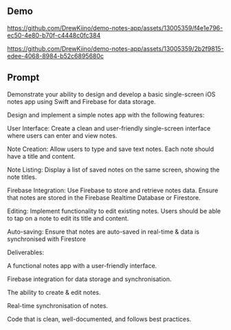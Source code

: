 ## Demo

https://github.com/DrewKiino/demo-notes-app/assets/13005359/f4e1e796-ec50-4e80-b70f-c4448c0fc384

https://github.com/DrewKiino/demo-notes-app/assets/13005359/2b2f9815-edee-4068-8984-b52c6895680c

## Prompt

Demonstrate your ability to design and develop a basic single-screen iOS notes app using Swift and Firebase for data storage.


Design and implement a simple notes app with the following features:


User Interface: Create a clean and user-friendly single-screen interface where users can enter and view notes.

Note Creation: Allow users to type and save text notes. Each note should have a title and content.

Note Listing: Display a list of saved notes on the same screen, showing the note titles.

Firebase Integration: Use Firebase to store and retrieve notes data. Ensure that notes are stored in the Firebase Realtime Database or Firestore.

Editing: Implement functionality to edit existing notes. Users should be able to tap on a note to edit its title and content.

Auto-saving: Ensure that notes are auto-saved in real-time & data is synchronised with Firestore


Deliverables:

A functional notes app with a user-friendly interface.

Firebase integration for data storage and synchronisation.

The ability to create & edit notes.

Real-time synchronisation of notes.

Code that is clean, well-documented, and follows best practices.

